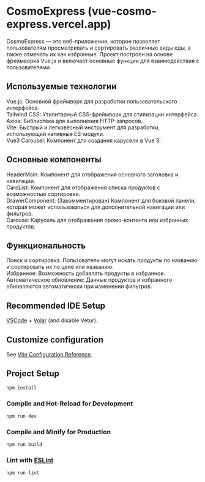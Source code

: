# CosmoExpress (vue-cosmo-express.vercel.app)

CosmoExpress — это веб-приложение, которое позволяет пользователям просматривать и сортировать различные виды еды, а также отмечать их как избранные. Проект построен на основе фреймворка Vue.js и включает основные функции для взаимодействия с пользователями.

## Используемые технологии
Vue.js: Основной фреймворк для разработки пользовательского интерфейса.<br>
Tailwind CSS: Утилитарный CSS-фреймворк для стилизации интерфейса.<br>
Axios: Библиотека для выполнения HTTP-запросов.<br>
Vite: Быстрый и легковесный инструмент для разработки, использующий нативные ES-модули.<br>
Vue3 Carousel: Компонент для создания карусели в Vue 3.<br>

## Основные компоненты
HeaderMain: Компонент для отображения основного заголовка и навигации.<br>
CardList: Компонент для отображения списка продуктов с возможностью сортировки.<br>
DrawerComponent: (Закомментирован) Компонент для боковой панели, которая может использоваться для дополнительной навигации или фильтров.<br>
Carouse: Карусель для отображения промо-контента или избранных продуктов.<br>

## Функциональность
Поиск и сортировка: Пользователи могут искать продукты по названию и сортировать их по цене или названию.<br>
Избранное: Возможность добавлять продукты в избранное.<br>
Автоматическое обновление: Данные продуктов и избранного обновляются автоматически при изменении фильтров.<br>

## Recommended IDE Setup

[VSCode](https://code.visualstudio.com/) + [Volar](https://marketplace.visualstudio.com/items?itemName=Vue.volar) (and disable Vetur).

## Customize configuration

See [Vite Configuration Reference](https://vitejs.dev/config/).

## Project Setup

```sh
npm install
```

### Compile and Hot-Reload for Development

```sh
npm run dev
```

### Compile and Minify for Production

```sh
npm run build
```

### Lint with [ESLint](https://eslint.org/)

```sh
npm run lint
```
